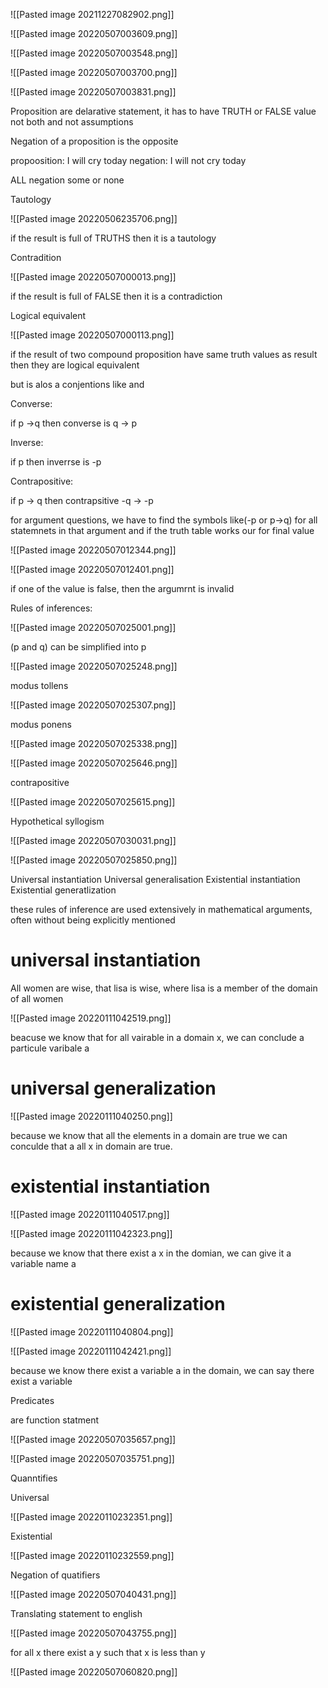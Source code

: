 ![[Pasted image 20211227082902.png]]


![[Pasted image 20220507003609.png]]


![[Pasted image 20220507003548.png]]

![[Pasted image 20220507003700.png]]

![[Pasted image 20220507003831.png]]

Proposition are delarative statement, it has to have TRUTH or FALSE value not both  and not assumptions

Negation of a proposition is the opposite

propoosition: I will cry today
negation: I will not cry today

ALL negation some or none

Tautology

![[Pasted image 20220506235706.png]]

if the result is full of TRUTHS then it is a tautology

Contradition

![[Pasted image 20220507000013.png]]

if the result is full of FALSE then it is  a contradiction

Logical equivalent

![[Pasted image 20220507000113.png]]

if the result of two compound proposition have same truth values as result then they are logical equivalent


but is alos a conjentions like and


Converse:

if p ->q then converse is q -> p

Inverse:

if p then inverrse is -p

Contrapositive:

if p -> q then contrapsitive -q -> -p

for argument questions, we have to find the symbols like(-p or p->q) for all statemnets in that argument and if the truth table works our for final value

![[Pasted image 20220507012344.png]]

![[Pasted image 20220507012401.png]]

if one of the value is false, then the argumrnt is invalid

Rules of inferences:

![[Pasted image 20220507025001.png]]

(p and q) can be simplified into p

![[Pasted image 20220507025248.png]]

modus tollens

![[Pasted image 20220507025307.png]]

modus ponens

![[Pasted image 20220507025338.png]]

![[Pasted image 20220507025646.png]]


contrapositive 

![[Pasted image 20220507025615.png]]


Hypothetical syllogism

![[Pasted image 20220507030031.png]]

![[Pasted image 20220507025850.png]]

Universal instantiation
Universal generalisation
Existential instantiation
Existential generatlization

these rules of inference are used extensively in mathematical arguments, often without being explicitly mentioned

# universal instantiation

All women are wise, that lisa is wise, where lisa is a member of the domain of all women

![[Pasted image 20220111042519.png]]

beacuse we know that for all vairable in a domain x, we can conclude a particule varibale a

# universal generalization

![[Pasted image 20220111040250.png]]

because we know that all the elements in a domain are true we can conculde that a all x in domain are true.

# existential instantiation

![[Pasted image 20220111040517.png]]

![[Pasted image 20220111042323.png]]

because we know that there exist a x in the domian, we can give it a variable name a

# existential generalization

![[Pasted image 20220111040804.png]]

![[Pasted image 20220111042421.png]]

because we know there exist a variable a in the domain, we can say there exist a variable



Predicates

are function statment

![[Pasted image 20220507035657.png]]

![[Pasted image 20220507035751.png]]

Quanntifies

Universal

![[Pasted image 20220110232351.png]]

Existential

![[Pasted image 20220110232559.png]]

Negation of quatifiers

![[Pasted image 20220507040431.png]]


Translating statement to english

![[Pasted image 20220507043755.png]]

for all x there exist a y such that x is less than y

![[Pasted image 20220507060820.png]]








